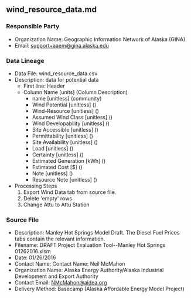 ## wind_resource_data.md

### Responsible Party
  * Organization Name: Geographic Information Network of Alaska (GINA)
  * Email: support+aaem@gina.alaska.edu

### Data Lineage
  * Data File: wind_resource_data.csv
  * Description: data for potential data
    * First line: Header
    * Column Name [units] (Column Description)
      * name [unitless] (community)
      * Wind Potential [unitless] ()
      * Wind-Resource [unitless] ()
      * Assumed Wind Class [unitless] ()
      * Wind Developability [unitless] ()
      * Site Accessible [unitless] ()
      * Permittability [unitless] ()
      * Site Availability [unitless] ()
      * Load [unitless] ()
      * Certainty [unitless] ()
      * Estimated Generation [kWh] ()
      * Estimated Cost [$] ()
      * Note [unitless] ()
      * Resource Note [unitless] ()
  * Processing Steps
    1. Export Wind Data tab from source file.
    2. Delete 'empty' rows
    3. Change Attu to Attu Station


### Source File
  * Description: Manley Hot Springs Model Draft.  The Diesel Fuel Prices tabs contain the relevant information.
  * Filename: DRAFT Project Evaluation Tool--Manley Hot Springs 01262016.xlsm
  * Date: 01/26/2016
  * Contact Name: Contact Name: Neil McMahon
  * Organization Name: Alaska Energy Authority/Alaska Industrial Development and Export Authority
  * Contact Email: NMcMahon@aidea.org
  * Delivery Method: Basecamp (Alaska Affordable Energy Model Project)

